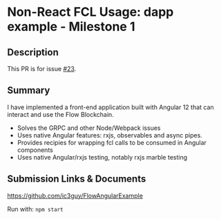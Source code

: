 # Non-React FCL Usage: dapp example - Milestone 1

## Description

This PR is for issue [#23](https://github.com/onflow/flip-fest/issues/23).

## Summary

I have implemented a front-end application built with Angular 12 that can interact and use the Flow Blockchain. 

- Solves the GRPC and other Node/Webpack issues
- Uses native Angular features: rxjs, observables and async pipes.
- Provides recipies for wrapping fcl calls to be consumed in Angular components
- Uses native Angular/rxjs testing, notably rxjs marble testing

## Submission Links & Documents

https://github.com/ic3guy/FlowAngularExample

Run with: `npm start`

